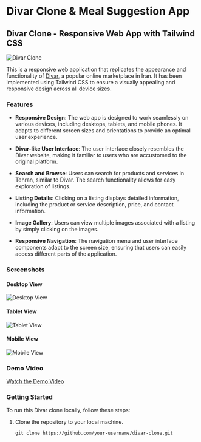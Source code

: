 # Divar Clone & Meal Suggestion App

## Divar Clone - Responsive Web App with Tailwind CSS

![Divar Clone](./screenshots/divar-clone-screenshot.png)

This is a responsive web application that replicates the appearance and functionality of [Divar](https://divar.ir/s/tehran), a popular online marketplace in Iran. It has been implemented using Tailwind CSS to ensure a visually appealing and responsive design across all device sizes.

### Features

- **Responsive Design**: The web app is designed to work seamlessly on various devices, including desktops, tablets, and mobile phones. It adapts to different screen sizes and orientations to provide an optimal user experience.

- **Divar-like User Interface**: The user interface closely resembles the Divar website, making it familiar to users who are accustomed to the original platform.

- **Search and Browse**: Users can search for products and services in Tehran, similar to Divar. The search functionality allows for easy exploration of listings.

- **Listing Details**: Clicking on a listing displays detailed information, including the product or service description, price, and contact information.

- **Image Gallery**: Users can view multiple images associated with a listing by simply clicking on the images.

- **Responsive Navigation**: The navigation menu and user interface components adapt to the screen size, ensuring that users can easily access different parts of the application.

### Screenshots

#### Desktop View
![Desktop View](https://github.com/GhazalBasalighe/hw09_maktab99/assets/127536254/420ca741-5d1b-4047-8c5b-f3cd653d0349)

#### Tablet View
![Tablet View](https://github.com/GhazalBasalighe/hw09_maktab99/assets/127536254/729fe089-dca2-491f-8b26-e2d754216e7c)

#### Mobile View
![Mobile View](https://github.com/GhazalBasalighe/hw09_maktab99/assets/127536254/10f5be90-fee4-4ba1-8897-52e8395d2c76)

### Demo Video

[Watch the Demo Video](https://github.com/GhazalBasalighe/hw09_maktab99/assets/127536254/bc59a3dd-a31a-49bb-9b7b-bd52059e7348)

### Getting Started

To run this Divar clone locally, follow these steps:

1. Clone the repository to your local machine.

   ```shell
   git clone https://github.com/your-username/divar-clone.git

